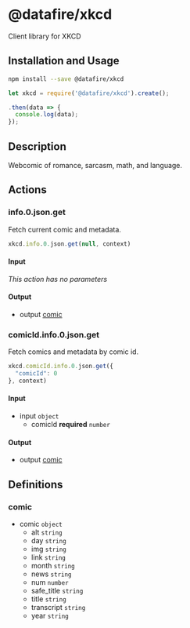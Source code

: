 # @datafire/xkcd

Client library for XKCD

## Installation and Usage
```bash
npm install --save @datafire/xkcd
```
```js
let xkcd = require('@datafire/xkcd').create();

.then(data => {
  console.log(data);
});
```

## Description

Webcomic of romance, sarcasm, math, and language.

## Actions

### info.0.json.get
Fetch current comic and metadata.



```js
xkcd.info.0.json.get(null, context)
```

#### Input
*This action has no parameters*

#### Output
* output [comic](#comic)

### comicId.info.0.json.get
Fetch comics and metadata  by comic id.



```js
xkcd.comicId.info.0.json.get({
  "comicId": 0
}, context)
```

#### Input
* input `object`
  * comicId **required** `number`

#### Output
* output [comic](#comic)



## Definitions

### comic
* comic `object`
  * alt `string`
  * day `string`
  * img `string`
  * link `string`
  * month `string`
  * news `string`
  * num `number`
  * safe_title `string`
  * title `string`
  * transcript `string`
  * year `string`


